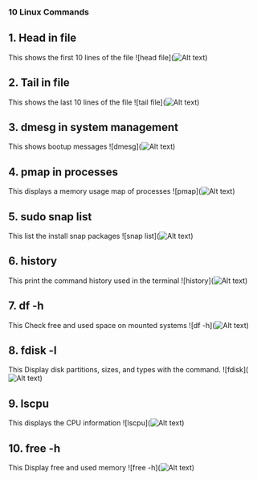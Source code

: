 ### 10 Linux Commands 
## 1. Head in file
This shows the first 10 lines of the file
![head file](![Alt text](image.png))
## 2. Tail in file
This shows the last 10 lines of the file
![tail file](![Alt text](image-1.png))
## 3. dmesg in system management
This shows bootup messages
![dmesg](![Alt text](image-2.png))
## 4. pmap in processes
This displays a memory usage map of processes
![pmap](![Alt text](image-3.png))
## 5. sudo snap list
This list the install snap packages
![snap list](![Alt text](image-4.png))
## 6. history
This print the command history used in the terminal
![history](![Alt text](image-5.png))
## 7. df -h
This Check free and used space on mounted systems
![df -h](![Alt text](image-6.png))
## 8. fdisk -l
This Display disk partitions, sizes, and types with the command.
![fdisk](![Alt text](image-7.png))
## 9. lscpu
This displays the CPU information
![lscpu](![Alt text](image-8.png))
## 10. free -h
This Display free and used memory
![free -h](![Alt text](image-9.png))